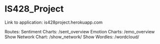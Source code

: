 # IS428_Project
Link to application: is428project.herokuapp.com

Routes: 
Sentiment Charts: /sent_overview
Emotion Charts: /emo_overview
Show Network Chart: /show_network/<show name>
Show Wordles: /wordcloud/<show name>
